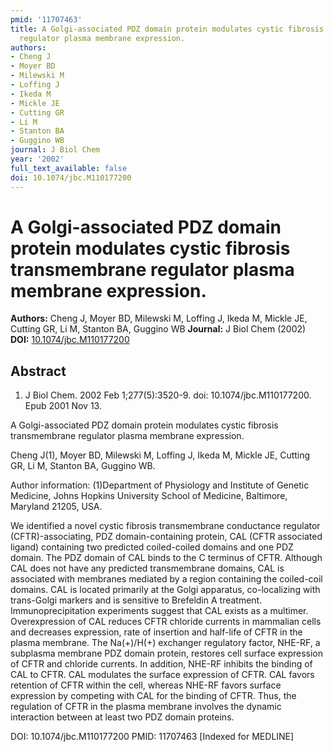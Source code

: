 ```yaml
---
pmid: '11707463'
title: A Golgi-associated PDZ domain protein modulates cystic fibrosis transmembrane
  regulator plasma membrane expression.
authors:
- Cheng J
- Moyer BD
- Milewski M
- Loffing J
- Ikeda M
- Mickle JE
- Cutting GR
- Li M
- Stanton BA
- Guggino WB
journal: J Biol Chem
year: '2002'
full_text_available: false
doi: 10.1074/jbc.M110177200
---
```


# A Golgi-associated PDZ domain protein modulates cystic fibrosis transmembrane regulator plasma membrane expression.
**Authors:** Cheng J, Moyer BD, Milewski M, Loffing J, Ikeda M, Mickle JE, Cutting GR, Li M, Stanton BA, Guggino WB
**Journal:** J Biol Chem (2002)
**DOI:** [10.1074/jbc.M110177200](https://doi.org/10.1074/jbc.M110177200)

## Abstract

1. J Biol Chem. 2002 Feb 1;277(5):3520-9. doi: 10.1074/jbc.M110177200. Epub 2001 
Nov 13.

A Golgi-associated PDZ domain protein modulates cystic fibrosis transmembrane 
regulator plasma membrane expression.

Cheng J(1), Moyer BD, Milewski M, Loffing J, Ikeda M, Mickle JE, Cutting GR, Li 
M, Stanton BA, Guggino WB.

Author information:
(1)Department of Physiology and Institute of Genetic Medicine, Johns Hopkins 
University School of Medicine, Baltimore, Maryland 21205, USA.

We identified a novel cystic fibrosis transmembrane conductance regulator 
(CFTR)-associating, PDZ domain-containing protein, CAL (CFTR associated ligand) 
containing two predicted coiled-coiled domains and one PDZ domain. The PDZ 
domain of CAL binds to the C terminus of CFTR. Although CAL does not have any 
predicted transmembrane domains, CAL is associated with membranes mediated by a 
region containing the coiled-coil domains. CAL is located primarily at the Golgi 
apparatus, co-localizing with trans-Golgi markers and is sensitive to Brefeldin 
A treatment. Immunoprecipitation experiments suggest that CAL exists as a 
multimer. Overexpression of CAL reduces CFTR chloride currents in mammalian 
cells and decreases expression, rate of insertion and half-life of CFTR in the 
plasma membrane. The Na(+)/H(+) exchanger regulatory factor, NHE-RF, a subplasma 
membrane PDZ domain protein, restores cell surface expression of CFTR and 
chloride currents. In addition, NHE-RF inhibits the binding of CAL to CFTR. CAL 
modulates the surface expression of CFTR. CAL favors retention of CFTR within 
the cell, whereas NHE-RF favors surface expression by competing with CAL for the 
binding of CFTR. Thus, the regulation of CFTR in the plasma membrane involves 
the dynamic interaction between at least two PDZ domain proteins.

DOI: 10.1074/jbc.M110177200
PMID: 11707463 [Indexed for MEDLINE]
